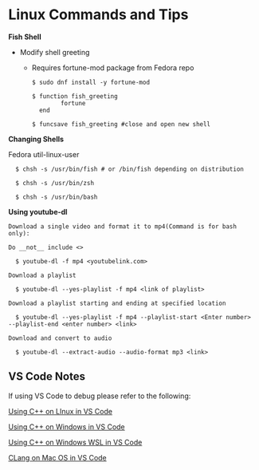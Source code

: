 # Linux Commands and Tips

__Fish Shell__

- Modify shell greeting

    - Requires fortune-mod package from Fedora repo
    
          $ sudo dnf install -y fortune-mod
      
          $ function fish_greeting
                  fortune
            end
        
          $ funcsave fish_greeting #close and open new shell

__Changing Shells__

Fedora util-linux-user
    
      $ chsh -s /usr/bin/fish # or /bin/fish depending on distribution
      
      $ chsh -s /usr/bin/zsh
      
      $ chsh -s /usr/bin/bash 

__Using youtube-dl__

    Download a single video and format it to mp4(Command is for bash only):
    
    Do __not__ include <> 
    
      $ youtube-dl -f mp4 <youtubelink.com>
      
    Download a playlist
    
      $ youtube-dl --yes-playlist -f mp4 <link of playlist>
      
    Download a playlist starting and ending at specified location
    
      $ youtube-dl --yes-playlist -f mp4 --playlist-start <Enter number>  --playlist-end <enter number> <link>
   
    Download and convert to audio
    
      $ youtube-dl --extract-audio --audio-format mp3 <link>
      
## VS Code Notes      
      
If using VS Code to debug please refer to the following:

[Using C++ on LInux in VS Code](https://code.visualstudio.com/docs/cpp/config-linux)

[Using C++ on Windows in VS Code](https://code.visualstudio.com/docs/cpp/config-mingw)

[Using C++ on Windows WSL in VS Code](https://code.visualstudio.com/docs/cpp/config-wsl)

[CLang on Mac OS in VS Code](https://code.visualstudio.com/docs/cpp/config-clang-mac)